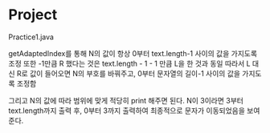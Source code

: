 # Project

Practice1.java

getAdaptedIndex를 통해 N의 값이 항상 0부터 text.length-1 사이의 값을 가지도록 조정
또한 -1만큼 R 했다는 것은 text.length - 1 - 1 만큼 L을 한 것과 동일
따라서 L 대신 R로 값이 들어오면 N의 부호를 바꿔주고, 0부터 문자열의 길이-1 사이의 값을 가지도록 조정함

그리고 N의 값에 따라 범위에 맞게 적당히 print 해주면 된다.
N이 3이라면 3부터 text.length까지 출력 후, 0부터 3까지 출력하여 최종적으로 문자가 이동되었음을 보여준다.
